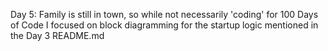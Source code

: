 Day 5:  Family is still in town, so while not necessarily 'coding' for 100 Days of Code I focused on
        block diagramming for the startup logic mentioned in the Day 3 README.md